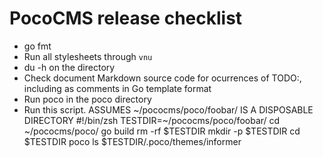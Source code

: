 # PocoCMS release checklist

* go fmt
* Run all stylesheets through `vnu`
* du -h on the directory
* Check document Markdown source code for ocurrences of TODO:, 
including as comments in Go template format
* Run poco in the poco directory
* Run this script. ASSUMES ~/pococms/poco/foobar/ IS A DISPOSABLE DIRECTORY
#!/bin/zsh
TESTDIR=~/pococms/poco/foobar/
cd ~/pococms/poco/
go build
rm -rf $TESTDIR
mkdir -p $TESTDIR
cd $TESTDIR
poco
ls $TESTDIR/.poco/themes/informer
